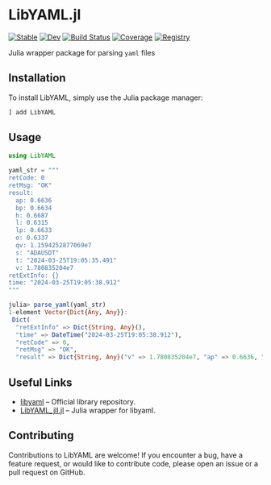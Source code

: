 # LibYAML.jl 

[![Stable](https://img.shields.io/badge/docs-stable-blue.svg)](https://Kriolannd.github.io/LibYAML.jl/stable/)
[![Dev](https://img.shields.io/badge/docs-dev-blue.svg)](https://Kriolannd.github.io/LibYAML.jl/dev/)
[![Build Status](https://github.com/Kriolannd/LibYAML.jl/actions/workflows/CI.yml/badge.svg?branch=master)](https://github.com/Kriolannd/LibYAML.jl/actions/workflows/CI.yml?query=branch%3Amaster)
[![Coverage](https://codecov.io/gh/Kriolannd/LibYAML.jl/branch/master/graph/badge.svg)](https://codecov.io/gh/Kriolannd/LibYAML.jl)
[![Registry](https://img.shields.io/badge/registry-General-4063d8)](https://github.com/JuliaRegistries/General)

Julia wrapper package for parsing `yaml` files

## Installation

To install LibYAML, simply use the Julia package manager:

```julia
] add LibYAML
```

## Usage
```julia
using LibYAML

yaml_str = """
retCode: 0
retMsg: "OK"
result:
  ap: 0.6636
  bp: 0.6634
  h: 0.6687
  l: 0.6315
  lp: 0.6633
  o: 0.6337
  qv: 1.1594252877069e7
  s: "ADAUSDT"
  t: "2024-03-25T19:05:35.491"
  v: 1.780835204e7
retExtInfo: {}
time: "2024-03-25T19:05:38.912"
"""

julia> parse_yaml(yaml_str)
1-element Vector{Dict{Any, Any}}:
 Dict(
  "retExtInfo" => Dict{String, Any}(),
  "time" => DateTime("2024-03-25T19:05:38.912"),
  "retCode" => 0,
  "retMsg" => "OK",
  "result" => Dict{String, Any}("v" => 1.780835204e7, "ap" => 0.6636, "o" => 0.6337, "t" => DateTime("2024-03-25T19:05:35.491"), "qv" => 1.1594252877069e7, "bp" => 0.6634, "l" => 0.6315, "lp" => 0.6633, "h" => 0.6687, "s" => "ADAUSDT"…))
```

## Useful Links

- [libyaml](https://github.com/yaml/libyaml) – Official library repository.  
- [LibYAML_jll.jl](https://github.com/JuliaBinaryWrappers/LibYAML_jll.jl) – Julia wrapper for libyaml.

## Contributing

Contributions to LibYAML are welcome! If you encounter a bug, have a feature request, or would like to contribute code, please open an issue or a pull request on GitHub.
